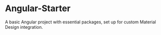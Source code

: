 # Angular-Starter
A basic Angular project with essential packages, set up for custom Material Design integration.
